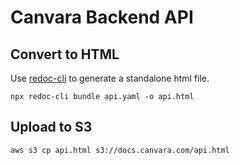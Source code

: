 # Canvara Backend API
## Convert to HTML
Use [redoc-cli](https://github.com/Redocly/redoc/blob/master/cli/README.md) to generate a standalone html file.
```
npx redoc-cli bundle api.yaml -o api.html
```
## Upload to S3
```
aws s3 cp api.html s3://docs.canvara.com/api.html
```

